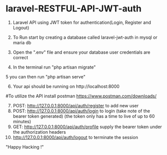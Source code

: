 # laravel-RESTFUL-API-JWT-auth
1. Laravel API using JWT token for authentication(Login, Register and Logout)

2. To Run start by creating a database called laravel-jwt-auth in mysql or maria db 

3. Open the ".env" file and ensure your database user credentials are correct 

4. In the terminal run "php artisan migrate"

5 you can then run "php artisan serve"

6. Your api should be running on http://localhost:8000

#To utilize the API install postman https://www.postman.com/downloads/

7. POST: http://127.0.0.1:8000/api/auth/register   to add new user
8. POST: http://127.0.0.1:8000/api/auth/login   to login (take note of the bearer token generated)  (the token only has a time to live of up to 60 minutes)
9. GET: http://127.0.0.1:8000/api/auth/profile   supply the bearer token under the authorization headers
10. http://127.0.0.1:8000/api/auth/logout        to terminate the session


"Happy Hacking !"

